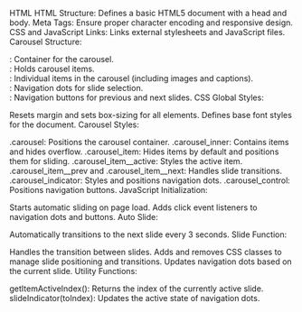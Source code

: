 HTML
HTML Structure: Defines a basic HTML5 document with a head and body.
Meta Tags: Ensure proper character encoding and responsive design.
CSS and JavaScript Links: Links external stylesheets and JavaScript files.
Carousel Structure:
<div class="carousel">: Container for the carousel.
<div class="carousel_inner">: Holds carousel items.
<div class="carousel_item">: Individual items in the carousel (including images and captions).
<div class="carousel_indicator">: Navigation dots for slide selection.
<div class="carousel_control">: Navigation buttons for previous and next slides.
CSS
Global Styles:

Resets margin and sets box-sizing for all elements.
Defines base font styles for the document.
Carousel Styles:

.carousel: Positions the carousel container.
.carousel_inner: Contains items and hides overflow.
.carousel_item: Hides items by default and positions them for sliding.
.carousel_item__active: Styles the active item.
.carousel_item__prev and .carousel_item__next: Handles slide transitions.
.carousel_indicator: Styles and positions navigation dots.
.carousel_control: Positions navigation buttons.
JavaScript
Initialization:

Starts automatic sliding on page load.
Adds click event listeners to navigation dots and buttons.
Auto Slide:

Automatically transitions to the next slide every 3 seconds.
Slide Function:

Handles the transition between slides.
Adds and removes CSS classes to manage slide positioning and transitions.
Updates navigation dots based on the current slide.
Utility Functions:

getItemActiveIndex(): Returns the index of the currently active slide.
slideIndicator(toIndex): Updates the active state of navigation dots.